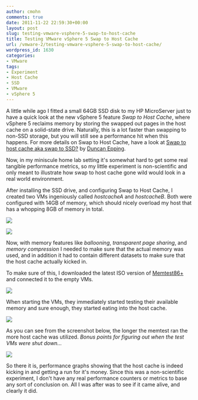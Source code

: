 ```yaml
---
author: cmohn
comments: true
date: 2011-11-22 22:59:30+00:00
layout: post
slug: testing-vmware-vsphere-5-swap-to-host-cache
title: Testing VMware vSphere 5 Swap to Host Cache
url: /vmware-2/testing-vmware-vsphere-5-swap-to-host-cache/
wordpress_id: 1630
categories:
- VMware
tags:
- Experiment
- Host Cache
- SSD
- VMware
- vSphere 5
---
```


A little while ago I fitted a small 64GB SSD disk to my HP MicroServer just to have a quick look at the new vSphere 5 feature _Swap to Host Cache_, where vSphere 5 reclaims memory by storing the swapped out pages in the host cache on a solid-state drive. Naturally, this is a lot faster than swapping to non-SSD storage, but you will still see a performance hit when this happens. For more details on Swap to Host Cache, have a look at [Swap to host cache aka swap to SSD?](http://www.yellow-bricks.com/2011/08/18/swap-to-host-cache-aka-swap-to-ssd/) by [Duncan Epping](http://twitter.com/#!/DuncanYB).

Now, in my miniscule home lab setting it's somewhat hard to get some real tangible performance metrics, so my little experiment is non-scientific and only meant to illustrate how swap to host cache gone wild would look in a real world environment.

After installing the SSD drive, and configuring Swap to Host Cache, I created two VMs ingeniously called _hostcacheA_ and _hostcacheB_. Both were configured with 14GB of memory, which should nicely overload my host that has a whopping 8GB of memory in total.

[![](http://vninja.net/wordpress/wp-content/uploads/2011/11/hostcache-300x48.png)](http://vninja.net/wordpress/wp-content/uploads/2011/11/hostcache.png)

[![](http://vninja.net/wordpress/wp-content/uploads/2011/11/1-300x196.png)](http://vninja.net/wordpress/wp-content/uploads/2011/11/1.png)

Now, with memory features like _ballooning_, _transparent page sharing_, and _memory compression_ I needed to make sure that the actual memory was used, and in addition it had to contain different datasets to make sure that the host cache actually kicked in.

To make sure of this, I downloaded the latest ISO version of [Memtest86+](http://www.memtest.org/) and connected it to the empty VMs. 

[![](http://vninja.net/wordpress/wp-content/uploads/2011/11/2-300x267.png)](http://vninja.net/wordpress/wp-content/uploads/2011/11/2.png)

When starting the VMs, they immediately started testing their available memory and sure enough, they started eating into the host cache.

[![](http://vninja.net/wordpress/wp-content/uploads/2011/11/3-300x166.png)](http://vninja.net/wordpress/wp-content/uploads/2011/11/3.png)

As you can see from the screenshot below, the longer the memtest ran the more host cache was utilized. 
_Bonus points for figuring out when the test VMs were shut down..._

[![](http://vninja.net/wordpress/wp-content/uploads/2011/11/Problem2-300x137.png)](http://vninja.net/wordpress/wp-content/uploads/2011/11/Problem2.png)

So there it is, performance graphs showing that the host cache is indeed kicking in and getting a run for it's money. Since this was a non-scientific experiment, I don't have any real performance counters or metrics to base any sort of conclusion on. All I was after was to see if it came alive, and clearly it did.
